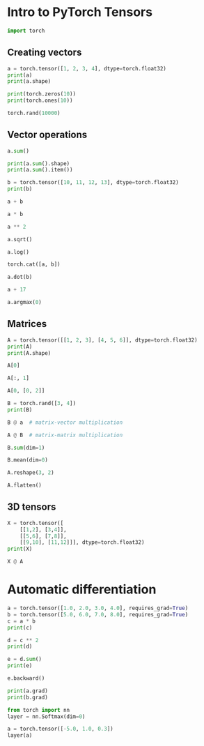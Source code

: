 # Intro to PyTorch Tensors


```python
import torch
```

## Creating vectors


```python
a = torch.tensor([1, 2, 3, 4], dtype=torch.float32)
print(a)
print(a.shape)
```


```python
print(torch.zeros(10))
print(torch.ones(10))
```


```python
torch.rand(10000)
```

## Vector operations


```python
a.sum()
```


```python
print(a.sum().shape)
print(a.sum().item())
```


```python
b = torch.tensor([10, 11, 12, 13], dtype=torch.float32)
print(b)
```


```python
a + b
```


```python
a * b
```


```python
a ** 2
```


```python
a.sqrt()
```


```python
a.log()
```


```python
torch.cat([a, b])
```


```python
a.dot(b)
```


```python
a + 17
```


```python
a.argmax(0)
```

## Matrices


```python
A = torch.tensor([[1, 2, 3], [4, 5, 6]], dtype=torch.float32)
print(A)
print(A.shape)
```


```python
A[0]
```


```python
A[:, 1]
```


```python
A[0, [0, 2]]
```


```python
B = torch.rand([3, 4])
print(B)
```


```python
B @ a  # matrix-vector multiplication
```


```python
A @ B  # matrix-matrix multiplication
```


```python
B.sum(dim=1)
```


```python
B.mean(dim=0)
```


```python
A.reshape(3, 2)
```


```python
A.flatten()
```

## 3D tensors


```python
X = torch.tensor([
    [[1,2], [3,4]],
    [[5,6], [7,8]],
    [[9,10], [11,12]]], dtype=torch.float32)
print(X)
```


```python
X @ A
```

# Automatic differentiation


```python
a = torch.tensor([1.0, 2.0, 3.0, 4.0], requires_grad=True)
b = torch.tensor([5.0, 6.0, 7.0, 8.0], requires_grad=True)
c = a * b
print(c)
```


```python
d = c ** 2
print(d)
```


```python
e = d.sum()
print(e)
```


```python
e.backward()
```


```python
print(a.grad)
print(b.grad)
```


```python
from torch import nn
layer = nn.Softmax(dim=0)
```


```python
a = torch.tensor([-5.0, 1.0, 0.3])
layer(a)
```
